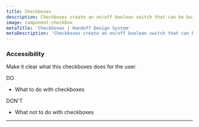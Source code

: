 ```yaml
---
title: Checkboxes
description: Checkboxes create an on/off boolean switch that can be built into array.
image: component-checkbox
metaTitle: 'Checkboxes | Handoff Design System'
metaDescription: 'Checkboxes create an on/off boolean switch that can be built into array.'
---
```


### Accessibility

Make it clear what this checkboxes does for the user.

<div className="c-do-dont">
  <div className="c-do-dont__do">

<Check /> DO

- What to do with checkboxes

  </div>
  <div className="c-do-dont__dont">

<X /> DON&apos;T

- What not to do with checkboxes

  </div>
</div>

---
